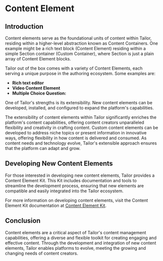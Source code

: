 # Content Element

## Introduction

Content elements serve as the foundational units of content within Tailor, 
residing within a higher-level abstraction known as Content Containers.
One example might be a rich text block (Content Element) residing within a 
simple Section container (Custom Container), where Section is just a plain 
array of Content Element blocks.

Tailor out of the box comes with a variety of Content Elements, each serving a 
unique purpose in the authoring ecosystem. Some examples are:

- **Rich text editor**
- **Video Content Element**
- **Multiple Choice Question:**

One of Tailor's strengths is its extensibility. New content elements can be 
developed, installed, and configured to expand the platform's capabilities. 

The extensibility of content elements within Tailor significantly enriches 
the platform's content capabilities, offering content creators unparalleled 
flexibility and creativity in crafting content. Custom content elements can be 
developed to address niche topics or present information in innovative ways,
offering flexibility in how content is delivered and consumed. As content 
needs and technology evolve, Tailor's extensible approach ensures that the 
platform can adapt and grow.

## Developing New Content Elements

For those interested in developing new content elements, Tailor provides a 
Content Element Kit. This Kit includes documentation and tools to streamline the 
development process, ensuring that new elements are compatible and easily 
integrated into the Tailor ecosystem.

For more information on developing content elements, visit the Content Element 
Kit documentation at [Content Element Kit](https://tailor-cms.github.io/xt/).

## Conclusion

Content elements are a critical aspect of Tailor's content management 
capabilities, offering a diverse and flexible toolkit for creating engaging 
and effective content. Through the development and integration of 
new content elements, Tailor enables platforms to evolve, meeting the growing 
and changing needs of content creators.
